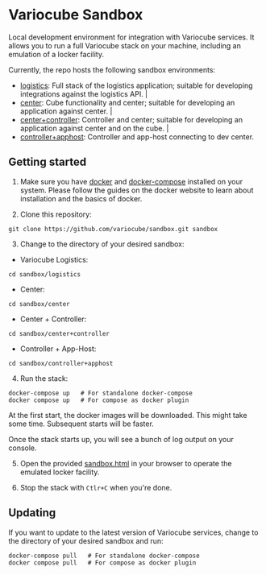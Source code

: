 # Variocube Sandbox

Local development environment for integration with Variocube services. It allows you to run a full Variocube 
stack on your machine, including an emulation of a locker facility.

Currently, the repo hosts the following sandbox environments:
 - [logistics](logistics): Full stack of the logistics application; suitable for developing integrations against the logistics API. |
 - [center](center): Cube functionality and center; suitable for developing an application against center.                    |
 - [center+controller](center+controller): Controller and center; suitable for developing an application against center and on the cube.            |
 - [controller+apphost](controller+apphost): Controller and app-host connecting to dev center.


## Getting started

1. Make sure you have [docker](https://docker.com) and [docker-compose](https://docs.docker.com/compose/) installed
on your system. Please follow the guides on the docker website to learn about installation and the basics of docker.

2. Clone this repository:

```shell
git clone https://github.com/variocube/sandbox.git sandbox
```

3. Change to the directory of your desired sandbox:
 
 - Variocube Logistics:

```shell
cd sandbox/logistics
```

 - Center:

```shell
cd sandbox/center
```

 - Center + Controller:

```shell
cd sandbox/center+controller
```

 - Controller + App-Host:

```shell
cd sandbox/controller+apphost
```

4. Run the stack:

```shell
docker-compose up   # For standalone docker-compose
docker compose up   # For compose as docker plugin
```

At the first start, the docker images will be downloaded. This might take some time. Subsequent starts will be faster.

Once the stack starts up, you will see a bunch of log output on your console.

5. Open the provided [sandbox.html](./sandbox.html) in your browser to operate the emulated locker facility.

6. Stop the stack with `Ctlr+C` when you're done. 

## Updating

If you want to update to the latest version of Variocube services, change to the directory of your desired sandbox
and run:

```shell
docker-compose pull   # For standalone docker-compose  
docker compose pull   # For compose as docker plugin
```

